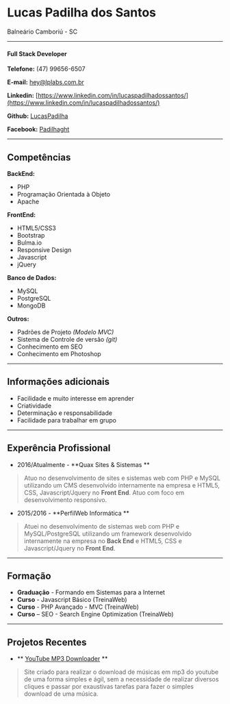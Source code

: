 # Lucas Padilha dos Santos
Balneário Camboriú - SC

---

#### Full Stack Developer

**Telefone:** (47) 99656-6507

**E-mail:** [hey@lplabs.com.br](mailto:hey@lplabs.com.br)

**Linkedin:** [https://www.linkedin.com/in/lucaspadilhadossantos/](https://www.linkedin.com/in/lucaspadilhadossantos/)

**Github:** [LucasPadilha](https://www.github.com/LucasPadilha)

**Facebook:** [Padilhaght](https://www.facebook.com/padilhaght)


---

## Competências

**BackEnd:**
* PHP
* Programação Orientada à Objeto
* Apache

**FrontEnd:**
* HTML5/CSS3
* Bootstrap
* Bulma.io
* Responsive Design
* Javascript
* jQuery


**Banco de Dados:**
* MySQL
* PostgreSQL
* MongoDB


**Outros:**
* Padrões de Projeto *(Modelo MVC)*
* Sistema de Controle de versão *(git)*
* Conhecimento em SEO
* Conhecimento em Photoshop


---

## Informações adicionais

* Facilidade e muito interesse em aprender
* Criatividade
* Determinação e responsabilidade
* Facilidade para trabalhar em grupo

---

## Experência Profissional

* 2016/Atualmente - **Quax Sites & Sistemas **
> Atuo no desenvolvimento de sites e sistemas web com PHP e MySQL utilizando um CMS desenvolvido internamente na empresa e HTML5, CSS, Javascript/Jquery no **Front End**. Atuo com foco em desenvolvimento responsivo.

* 2015/2016 - **PerfilWeb Informática **
> Atuei no desenvolvimento de sistemas web com PHP e MySQL/PostgreSQL utilizando um framework desenvolvido internamente na empresa no **Back End** e HTML5, CSS e Javascript/Jquery no **Front End**.

---

## Formação

* **Graduação** - Formando em Sistemas para a Internet
* **Curso** - Javascript Básico (TreinaWeb)
* **Curso** - PHP Avançado - MVC (TreinaWeb)
* **Curso** – SEO - Search Engine Optimization (TreinaWeb)
---

## Projetos Recentes

* ** [YouTube MP3 Downloader](https://lucaspadilha.me/youtube-downloader) **
> Site criado para realizar o download de músicas em mp3 do youtube de uma forma simples e ágil, sem a necessidade de realizar diversos cliques e passar por exaustivas tarefas para fazer o simples download de uma música.

